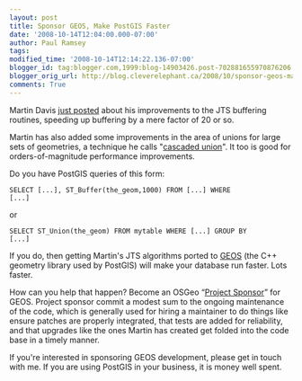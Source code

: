 ```yaml
---
layout: post
title: Sponsor GEOS, Make PostGIS Faster
date: '2008-10-14T12:04:00.000-07:00'
author: Paul Ramsey
tags: 
modified_time: '2008-10-14T12:14:22.136-07:00'
blogger_id: tag:blogger.com,1999:blog-14903426.post-702881655970876206
blogger_orig_url: http://blog.cleverelephant.ca/2008/10/sponsor-geos-make-postgis-faster.html
comments: True
---
```


Martin Davis [just posted](http://lin-ear-th-inking.blogspot.com/2008/10/improvements-to-jts-buffering.html) about his improvements to the JTS buffering routines, speeding up buffering by a mere factor of 20 or so.

Martin has also added some improvements in the area of unions for large sets of geometries, a technique he calls "[cascaded union](http://lin-ear-th-inking.blogspot.com/2007/11/fast-polygon-merging-in-jts-using.html)".  It too is good for orders-of-magnitude performance improvements.

Do you have PostGIS queries of this form:

<code>SELECT [...], ST_Buffer(the_geom,1000) FROM [...] WHERE [...]</code>

or

<code>SELECT ST_Union(the_geom) FROM mytable WHERE [...] GROUP BY [...]</code>

If you do, then getting Martin's JTS algorithms ported to [GEOS](http://trac.osgeo.org/geos) (the C++ geometry library used by PostGIS) will make your database run faster. Lots faster. 

How can you help that happen? Become an OSGeo &ldquo;[Project Sponsor](http://wiki.osgeo.org/wiki/Project_Sponsorship)&rdquo; for GEOS. Project sponsor commit a modest sum to the ongoing maintenance of the code, which is generally used for hiring a maintainer to do things like ensure patches are properly integrated, that tests are added for reliability, and that upgrades like the ones Martin has created get folded into the code base in a timely manner.

If you're interested in sponsoring GEOS development, please get in touch with me. If you are using PostGIS in your business, it is money well spent.

